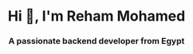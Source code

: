 <h1 align="center">Hi 👋, I'm Reham Mohamed</h1>
<h3 align="center">A passionate backend developer from Egypt</h3>
